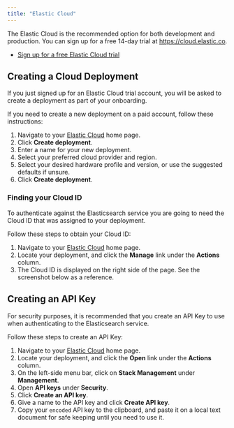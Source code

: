 ```yaml
---
title: "Elastic Cloud"
---
```


The Elastic Cloud is the recommended option for both development and production. You can sign up for a free 14-day trial at https://cloud.elastic.co.

- [Sign up for a free Elastic Cloud trial](https://cloud.elastic.co/registration?onboarding_token=search&cta=cloud-registration&tech=trial&plcmt=article%20content&pg=search-labs)


## Creating a Cloud Deployment

If you just signed up for an Elastic Cloud trial account, you will be asked to create a deployment as part of your onboarding.

If you need to create a new deployment on a paid account, follow these instructions:

1. Navigate to your [Elastic Cloud](https://cloud.elastic.co/home) home page.
1. Click **Create deployment**.
1. Enter a name for your new deployment.
1. Select your preferred cloud provider and region.
1. Select your desired hardware profile and version, or use the suggested defaults if unsure.
1. Click **Create deployment**.

### Finding your Cloud ID

To authenticate against the Elasticsearch service you are going to need the Cloud ID that was assigned to your deployment.

Follow these steps to obtain your Cloud ID:

1. Navigate to your [Elastic Cloud](https://cloud.elastic.co/home) home page.
1. Locate your deployment, and click the **Manage** link under the **Actions** column.
1. The Cloud ID is displayed on the right side of the page. See the screenshot below as a reference.

## Creating an API Key

For security purposes, it is recommended that you create an API Key to use when authenticating to the Elasticsearch service.

Follow these steps to create an API Key:

1. Navigate to your [Elastic Cloud](https://cloud.elastic.co/home) home page.
1. Locate your deployment, and click the **Open** link under the **Actions** column.
1. On the left-side menu bar, click on **Stack Management** under **Management**.
1. Open **API keys** under **Security**.
1. Click **Create an API key**.
1. Give a name to the API key and click **Create API key**.
1. Copy your `encoded` API key to the clipboard, and paste it on a local text document for safe keeping until you need to use it.